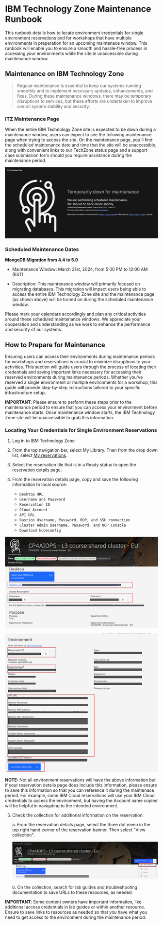 # IBM Technology Zone Maintenance Runbook

This runbook details how to locate environment credentials for single environment reservations and for workshops that have multiple environments in preperation for an upcoming maintenace window. This runbook will enable you to ensure a smooth and hassle-free process in accessing your environments while the site in unaccessible during maintenance window. 

## Maintenance on IBM Technology Zone

> Regular maintenance is essential to keep our systems running smoothly and to implement necessary updates, enhancements, and fixes. During these maintenance windows, there may be temporary disruptions to services, but these efforts are undertaken to improve overall system stability and security.

### ITZ Maintenance Page

When the entire IBM Technology Zone site is expected to be down during a maintenance window, users can expect to see the following maintenance page when trying to access the site. On the maintenance page, you'll find the scheduled maintenance date and time that the site will be unaccessible, along with convenient links to our TechZone status page and a support case submission form should you require assistance during the maintenance period.

![maintenance page](Images/maintenance.png)

### Scheduled Maintenance Dates

**MongoDB Migration from 4.4 to 5.0**

- Maintenance Window: March 21st, 2024, from 5:00 PM to 12:00 AM (EST)

- Description: This maintenance window will primarily focused on migrating databases. This migration will impact users being able to access the entire IBM Technology Zone site and the maintenance page (as shown above) will be turned on during the scheduled maintenance window. 

Please mark your calendars accordingly and plan any critical activities around these scheduled maintenance windows. We appreciate your cooperation and understanding as we work to enhance the performance and security of our systems.

## How to Prepare for Maintenance

Ensuring users can access their environments during maintenance periods for workshops and reservations is crucial to minimize disruptions to your activities. This section will guide users through the process of locating their credentials and saving important links necessary for accessing their reserved environments during maintenance periods. Whether you've reserved a single environment or multiple environments for a workshop, this guide will provide step-by-step instructions tailored to your specific infrastructure setup.

**IMPORTANT**: Please ensure to perform these steps prior to the maintenance period to ensure that you can access your environment before maintenance starts. Once maintenance window starts, the IBM Technology Zone site will be unaccessible to grab this information. 

### Locating Your Credentials for Single Environment Reservations

1. Log in to IBM Technology Zone
2. From the top navigation bar, select My Library. Then from the drop down list, select [My reservations](https://techzone.ibm.com/my/reservations).
3. Select the reservation tile that is in a Ready status to open the reservation details page.
4. From the reservation details page, copy and save the following information to local source:

    - `Desktop URL`
    - `Username and Password`
    - `Reservation ID`
    - `Cloud Account`
    - `API URL`
    - `Bastion Username, Password, RDP, and SSH connection`
    - `Cluster Admin Username, Password, and OCP Console`
    - `Download kubeconfig`

![maintenace creds 1](Images/maintenance-creds1.png)

![maintenace creds 2](Images/maintenance-creds2.png)

**NOTE:** Not all environment reservations will have the above information but if your reservation details page does include this information, please ensure to save this information so that you can reference it during the maintenace period. For example, some IBM Cloud reservations will use your IBM Cloud credentials to access the environment, but having the Account name copied will be helpful in navigating to the intended environment. 

5. Check the collection for additional information on the reservation: 

    a. From the reservation details page, select the three dot menu in the top right hand corner of the reservation banner. Then select "View collection".

    ![maintenace creds 3](Images/maintenace-creds3.png)

    b. On the collection, search for lab guides and troubleshooting documentation to save URLs to these resources, as needed. 

**IMPORTANT**: Some content owners have important information, like additional access credentials in lab guides or within another resource. Ensure to save links to resources as needed so that you have what you need to get access to the environment during the maintenance period. 
